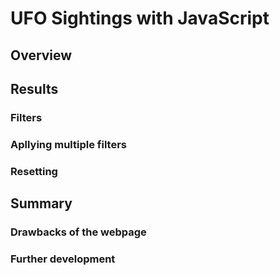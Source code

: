 # UFO Sightings with JavaScript

## Overview

## Results

### Filters

### Apllying multiple filters

### Resetting

## Summary

### Drawbacks of the webpage

### Further development
